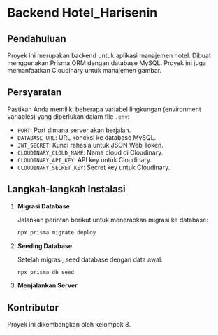 # Backend Hotel_Harisenin

## Pendahuluan

Proyek ini merupakan backend untuk aplikasi manajemen hotel. Dibuat menggunakan Prisma ORM dengan database MySQL. Proyek ini juga memanfaatkan Cloudinary untuk manajemen gambar.

## Persyaratan

Pastikan Anda memiliki beberapa variabel lingkungan (environment variables) yang diperlukan dalam file `.env`:

- `PORT`: Port dimana server akan berjalan.
- `DATABASE_URL`: URL koneksi ke database MySQL.
- `JWT_SECRET`: Kunci rahasia untuk JSON Web Token.
- `CLOUDINARY_CLOUD_NAME`: Nama cloud di Cloudinary.
- `CLOUDINARY_API_KEY`: API key untuk Cloudinary.
- `CLOUDINARY_SECRET_KEY`: Secret key untuk Cloudinary.

## Langkah-langkah Instalasi

1. **Migrasi Database**

   Jalankan perintah berikut untuk menerapkan migrasi ke database:

   ```bash
   npx prisma migrate deploy
   ```

2. **Seeding Database**

   Setelah migrasi, seed database dengan data awal:

   ```bash
   npx prisma db seed
   ```

3. **Menjalankan Server**

## Kontributor

Proyek ini dikembangkan oleh kelompok 8.
